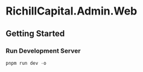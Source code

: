 # RichillCapital.Admin.Web

## Getting Started

### Run Development Server

```powershell
pnpm run dev -o
```
